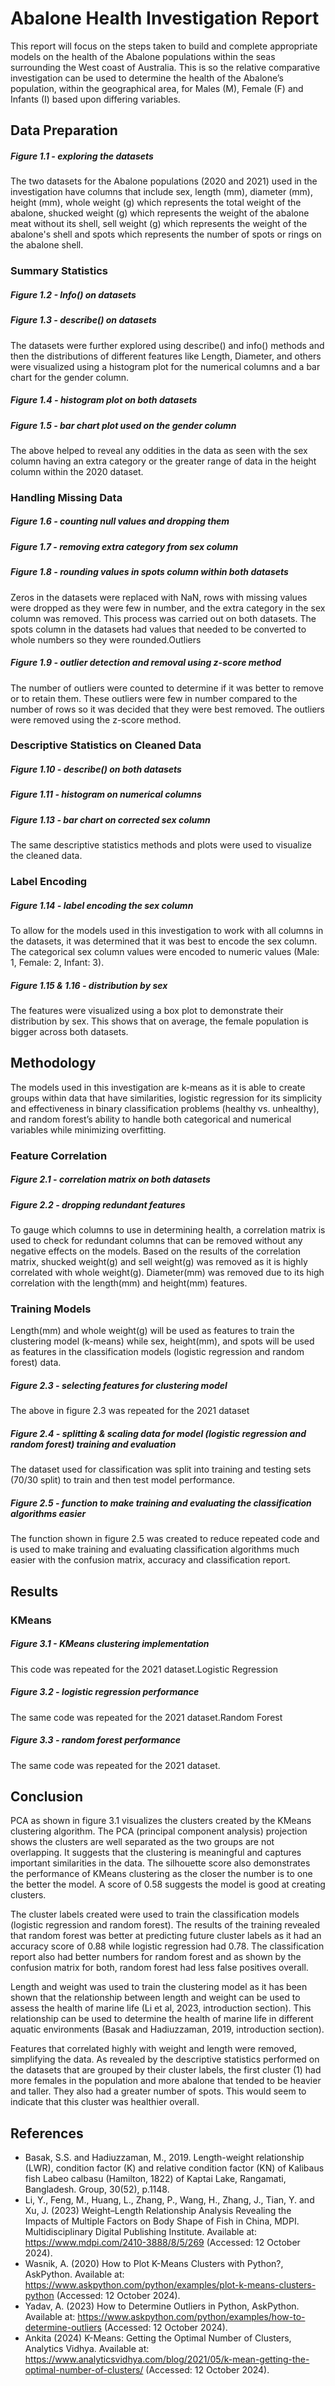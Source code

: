 # Abalone Health Investigation Report

This report will focus on the steps taken to build and complete appropriate models on the health of the Abalone populations within the seas surrounding the West coast of Australia. This is so the relative comparative investigation can be used to determine the health of the Abalone’s population, within the geographical area, for Males (M), Female (F) and Infants (I) based upon differing variables.

## Data Preparation 

##### Figure 1.1 - exploring the datasets

The two datasets for the Abalone populations (2020 and 2021) used in the investigation have columns that include sex, length (mm), diameter (mm), height (mm), whole weight (g) which represents the total weight of the abalone, shucked weight (g) which represents the
weight of the abalone meat without its shell, sell weight (g) which represents the weight of the abalone's shell and spots which represents the number of spots or rings on the abalone
shell.

### Summary Statistics

##### Figure 1.2 - Info() on datasets

##### Figure 1.3 - describe() on datasets

The datasets were further explored using describe() and info() methods and then the distributions of different features like Length, Diameter, and others were visualized using a histogram plot for the numerical columns and a bar chart for the gender column.

##### Figure 1.4 - histogram plot on both datasets

##### Figure 1.5 - bar chart plot used on the gender column

The above helped to reveal any oddities in the data as seen with the sex column having an extra category or the greater range of data in the height column within the 2020 dataset.

### Handling Missing Data

##### Figure 1.6 - counting null values and dropping them

##### Figure 1.7 - removing extra category from sex column

##### Figure 1.8 - rounding values in spots column within both datasets

Zeros in the datasets were replaced with NaN, rows with missing values were dropped as they were few in number, and the extra category in the sex column was removed. This process was carried out on both datasets. The spots column in the datasets had values that needed to be converted to whole numbers so they were rounded.Outliers

##### Figure 1.9 - outlier detection and removal using z-score method

The number of outliers were counted to determine if it was better to remove or to retain them. These outliers were few in number compared to the number of rows so it was decided that they were best removed. The outliers were removed using the z-score method.

### Descriptive Statistics on Cleaned Data

##### Figure 1.10 - describe() on both datasets

##### Figure 1.11 - histogram on numerical columns

##### Figure 1.13 - bar chart on corrected sex column

The same descriptive statistics methods and plots were used to visualize the cleaned data.

### Label Encoding

##### Figure 1.14 - label encoding the sex column

To allow for the models used in this investigation to work with all columns in the datasets, it was determined that it was best to encode the sex column. The categorical sex column values were encoded to numeric values (Male: 1, Female: 2, Infant: 3).

##### Figure 1.15 & 1.16 - distribution by sex

The features were visualized using a box plot to demonstrate their distribution by sex. This shows that on average, the female population is bigger across both datasets.

## Methodology
The models used in this investigation are k-means as it is able to create groups within data that have similarities, logistic regression for its simplicity and effectiveness in binary classification problems (healthy vs. unhealthy), and random forest’s ability to handle both categorical and numerical variables while minimizing overfitting.

### Feature Correlation

##### Figure 2.1 - correlation matrix on both datasets

##### Figure 2.2 - dropping redundant features

To gauge which columns to use in determining health, a correlation matrix is used to check for redundant columns that can be removed without any negative effects on the models. Based on the results of the correlation matrix, shucked weight(g) and sell weight(g) was
removed as it is highly correlated with whole weight(g). Diameter(mm) was removed due to its high correlation with the length(mm) and height(mm) features.

### Training Models

Length(mm) and whole weight(g) will be used as features to train the clustering model (k-means) while sex, height(mm), and spots will be used as features in the classification models (logistic regression and random forest) data.

##### Figure 2.3 - selecting features for clustering model

The above in figure 2.3 was repeated for the 2021 dataset

##### Figure 2.4 - splitting & scaling data for model (logistic regression and random forest) training and evaluation

The dataset used for classification was split into training and testing sets (70/30 split) to train and then test model performance.

##### Figure 2.5 - function to make training and evaluating the classification algorithms easier

The function shown in figure 2.5 was created to reduce repeated code and is used to make training and evaluating classification algorithms much easier with the confusion matrix, accuracy and classification report.

## Results

### KMeans

##### Figure 3.1 - KMeans clustering implementation

This code was repeated for the 2021 dataset.Logistic Regression

##### Figure 3.2 - logistic regression performance

The same code was repeated for the 2021 dataset.Random Forest

##### Figure 3.3 - random forest performance

The same code was repeated for the 2021 dataset.

## Conclusion

PCA as shown in figure 3.1 visualizes the clusters created by the KMeans clustering
algorithm. The PCA (principal component analysis) projection shows the clusters are well separated as the two groups are not overlapping. It suggests that the clustering is meaningful and captures important similarities in the data. The silhouette score also demonstrates the performance of KMeans clustering as the closer the number is to one the better the model. A score of 0.58 suggests the model is good at creating clusters.

The cluster labels created were used to train the classification models (logistic regression and random forest). The results of the training revealed that random forest was better at predicting future cluster labels as it had an accuracy score of 0.88 while logistic regression had 0.78. The classification report also had better numbers for random forest and as shown by the confusion matrix for both, random forest
had less false positives overall.

Length and weight was used to train the clustering model as it has been shown that the
relationship between length and weight can be used to assess the health of marine life (Li et al, 2023, introduction section). This relationship can be used to determine the health of marine life in different aquatic environments (Basak and Hadiuzzaman, 2019, introduction
section). 

Features that correlated highly with weight and length were removed, simplifying
the data. As revealed by the descriptive statistics performed on the datasets that are grouped by their cluster labels, the first cluster (1) had more females in the population and more abalone that tended to be heavier and taller. They also had a greater number of spots. This would seem to indicate that this cluster was healthier overall.

## References

- Basak, S.S. and Hadiuzzaman, M., 2019. Length-weight relationship
(LWR), condition factor (K) and relative condition factor (KN) of Kalibaus
fish Labeo calbasu (Hamilton, 1822) of Kaptai Lake, Rangamati, Bangladesh. Group,
30(52), p.1148.
- Li, Y., Feng, M., Huang, L., Zhang, P., Wang, H., Zhang, J., Tian, Y. and Xu, J. (2023) Weight–Length Relationship Analysis Revealing the Impacts of Multiple Factors on Body Shape of Fish in China, MDPI. Multidisciplinary Digital Publishing Institute.
Available at: https://www.mdpi.com/2410-3888/8/5/269 (Accessed: 12 October
2024).
- Wasnik, A. (2020) How to Plot K-Means Clusters with Python?, AskPython. Available
at: https://www.askpython.com/python/examples/plot-k-means-clusters-python
(Accessed: 12 October 2024).
- Yadav, A. (2023) How to Determine Outliers in Python, AskPython. Available at:
https://www.askpython.com/python/examples/how-to-determine-outliers
(Accessed: 12 October 2024).
- Ankita (2024) K-Means: Getting the Optimal Number of Clusters, Analytics Vidhya.
Available at: https://www.analyticsvidhya.com/blog/2021/05/k-mean-getting-the-optimal-number-of-clusters/ (Accessed: 12 October 2024).